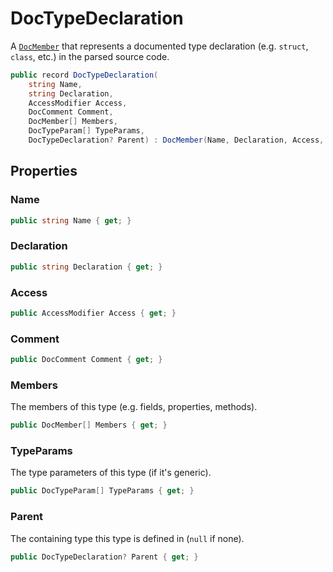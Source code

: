 # DocTypeDeclaration
A [`DocMember`](./DocMember.md) that represents a documented type declaration (e.g. `struct`, `class`, etc.)
in the parsed source code.

```cs
public record DocTypeDeclaration(
    string Name,
    string Declaration,
    AccessModifier Access,
    DocComment Comment,
    DocMember[] Members,
    DocTypeParam[] TypeParams,
    DocTypeDeclaration? Parent) : DocMember(Name, Declaration, Access, Comment)
```

## Properties
### Name
```cs
public string Name { get; }
```

### Declaration
```cs
public string Declaration { get; }
```

### Access
```cs
public AccessModifier Access { get; }
```

### Comment
```cs
public DocComment Comment { get; }
```

### Members
The members of this type (e.g. fields, properties, methods).

```cs
public DocMember[] Members { get; }
```

### TypeParams
The type parameters of this type (if it's generic).

```cs
public DocTypeParam[] TypeParams { get; }
```

### Parent
The containing type this type is defined in (`null` if none).

```cs
public DocTypeDeclaration? Parent { get; }
```

